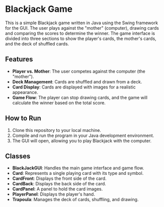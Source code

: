 # Blackjack Game

This is a simple Blackjack game written in Java using the Swing framework for the GUI. The user plays against the "mother" (computer), drawing cards and comparing the scores to determine the winner. The game interface is divided into three sections to show the player's cards, the mother's cards, and the deck of shuffled cards.

## Features

- **Player vs. Mother**: The user competes against the computer (the "mother").
- **Deck Management**: Cards are shuffled and drawn from a deck.
- **Card Display**: Cards are displayed with images for a realistic appearance.
- **Game Flow**: The player can stop drawing cards, and the game will calculate the winner based on the total score.

## How to Run

1. Clone this repository to your local machine.
2. Compile and run the program in your Java development environment.
3. The GUI will open, allowing you to play Blackjack with the computer.

## Classes

- **BlackJackGUI**: Handles the main game interface and game flow.
- **Card**: Represents a single playing card with its type and symbol.
- **CardFront**: Displays the front side of the card.
- **CardBack**: Displays the back side of the card.
- **CardPanel**: A panel to hold the card images.
- **PlayerPanel**: Displays the player's hand.
- **Trapoula**: Manages the deck of cards, shuffling, and drawing.

